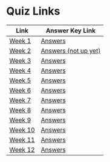 # Quiz Links

| Link | Answer Key Link |
|------|-----------------|
| [Week 1](https://docs.google.com/forms/d/10kEh1ETdTwsn7_f9RPQXYmOw3E9VmqHAS8tl6KTsnCo/viewform) | [Answers](quiz1_answers.md) |
| [Week 2](https://github.com/ga-dc/wdi7-quiz2) | [Answers (not up yet)](quiz2_answers.md) |
| [Week 3]() | [Answers](quiz3_answers.md) |
| [Week 4]() | [Answers](quiz4_answers.md) |
| [Week 5]() | [Answers](quiz5_answers.md) |
| [Week 6]() | [Answers](quiz6_answers.md) |
| [Week 7]() | [Answers](quiz7_answers.md) |
| [Week 8]() | [Answers](quiz8_answers.md) |
| [Week 9]() | [Answers](quiz9_answers.md) |
| [Week 10]() | [Answers](quiz10_answers.md) |
| [Week 11]() | [Answers](quiz11_answers.md) |
| [Week 12]() | [Answers](quiz12_answers.md) |
